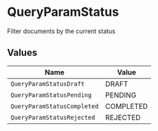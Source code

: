 # QueryParamStatus

Filter documents by the current status


## Values

| Name                        | Value                       |
| --------------------------- | --------------------------- |
| `QueryParamStatusDraft`     | DRAFT                       |
| `QueryParamStatusPending`   | PENDING                     |
| `QueryParamStatusCompleted` | COMPLETED                   |
| `QueryParamStatusRejected`  | REJECTED                    |